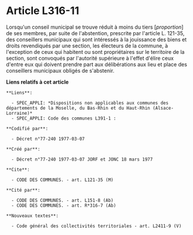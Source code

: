 # Article L316-11

Lorsqu'un conseil municipal se trouve réduit à moins du tiers [*proportion*] de ses membres, par suite de l'abstention,
prescrite par l'article L. 121-35, des conseillers municipaux qui sont intéressés à la jouissance des biens et droits
revendiqués par une section, les électeurs de la commune, à l'exception de ceux qui habitent ou sont propriétaires sur le
territoire de la section, sont convoqués par l'autorité supérieure à l'effet d'élire ceux d'entre eux qui doivent prendre
part aux délibérations aux lieu et place des conseillers municipaux obligés de s'abstenir.

**Liens relatifs à cet article**

	**Liens**:

	  - SPEC_APPLI: *Dispositions non applicables aux communes des départements de la Moselle, du Bas-Rhin et du Haut-Rhin (Alsace-Lorraine)*
	  - SPEC_APPLI: Code des communes L391-1 :

	**Codifié par**:

	  - Décret n°77-240 1977-03-07

	**Créé par**:

	  - Décret n°77-240 1977-03-07 JORF et JONC 18 mars 1977

	**Cite**:

	  - CODE DES COMMUNES. - art. L121-35 (M)

	**Cité par**:

	  - CODE DES COMMUNES. - art. L151-8 (Ab)
	  - CODE DES COMMUNES. - art. R*316-7 (Ab)

	**Nouveaux textes**:

	  - Code général des collectivités territoriales - art. L2411-9 (V)
